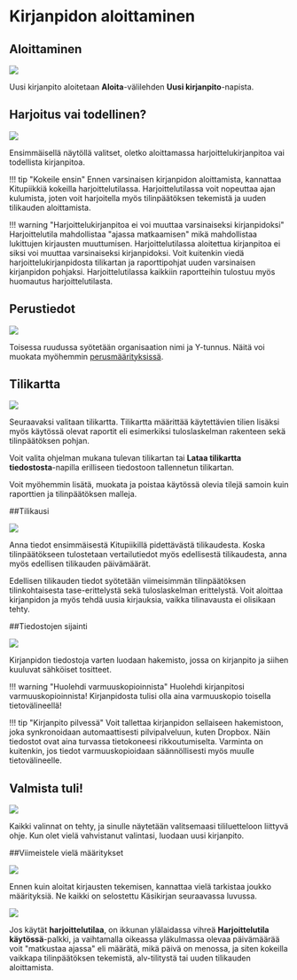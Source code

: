 # Kirjanpidon aloittaminen


## Aloittaminen

![](aloita1.png)

Uusi kirjanpito aloitetaan **Aloita**-välilehden **Uusi kirjanpito**-napista.

## Harjoitus vai todellinen?

![](harjoittelu2.png)

Ensimmäisellä näytöllä valitset, oletko aloittamassa harjoittelukirjanpitoa vai
todellista kirjanpitoa.

!!! tip "Kokeile ensin"
    Ennen varsinaisen kirjanpidon aloittamista, kannattaa Kitupiikkiä kokeilla harjoittelutilassa. Harjoittelutilassa voit nopeuttaa ajan kulumista, joten voit harjoitella myös tilinpäätöksen tekemistä ja uuden tilikauden aloittamista.

!!! warning "Harjoittelukirjanpitoa ei voi muuttaa varsinaiseksi kirjanpidoksi"
    Harjoittelutila mahdollistaa "ajassa matkaamisen" mikä mahdollistaa lukittujen
    kirjausten muuttumisen. Harjoittelutilassa aloitettua kirjanpitoa ei siksi voi
    muuttaa varsinaiseksi kirjanpidoksi. Voit kuitenkin viedä harjoittelukirjanpidosta
    tilikartan ja raporttipohjat uuden varsinaisen kirjanpidon pohjaksi.
    Harjoittelutilassa kaikkiin raportteihin tulostuu myös huomautus harjoittelutilasta.

## Perustiedot

![](nimi3.png)

Toisessa ruudussa syötetään organisaation nimi ja Y-tunnus. Näitä voi muokata
myöhemmin [perusmäärityksissä](maaritykset#Perusmääritykset).

## Tilikartta

![](tilikartta4.png)

Seuraavaksi valitaan tilikartta. Tilikartta määrittää käytettävien tilien lisäksi
myös käytössä olevat raportit eli esimerkiksi tuloslaskelman rakenteen sekä
tilinpäätöksen pohjan.

Voit valita ohjelman mukana tulevan tilikartan tai **Lataa tilikartta tiedostosta**-napilla
erilliseen tiedostoon tallennetun tilikartan.

Voit myöhemmin lisätä, muokata ja poistaa käytössä olevia tilejä samoin kuin
raporttien ja tilinpäätöksen malleja.

##Tilikausi

![](tilikausi5.png)

Anna tiedot ensimmäisestä Kitupiikillä pidettävästä tilikaudesta. Koska tilinpäätökseen tulostetaan vertailutiedot myös edellisestä tilikaudesta, anna myös edellisen tilikauden
päivämäärät.

Edellisen tilikauden tiedot syötetään viimeisimmän tilinpäätöksen tilinkohtaisesta
tase-erittelystä sekä tuloslaskelman erittelystä. Voit aloittaa kirjanpidon ja myös tehdä
uusia kirjauksia, vaikka tilinavausta ei olisikaan tehty.

##Tiedostojen sijainti

![](sijainti6.png)

Kirjanpidon tiedostoja varten luodaan hakemisto, jossa on kirjanpito ja siihen
kuuluvat sähköiset tositteet.

!!! warning "Huolehdi varmuuskopioinnista"
    Huolehdi kirjanpitosi varmuuskopioinnista! Kirjanpidosta tulisi olla aina
    varmuuskopio toisella tietovälineellä!

!!! tip "Kirjanpito pilvessä"
    Voit tallettaa kirjanpidon sellaiseen hakemistoon, joka synkronoidaan
    automaattisesti pilvipalveluun, kuten Dropbox. Näin tiedostot ovat aina
    turvassa tietokoneesi rikkoutumiselta. Varminta on kuitenkin, jos tiedot
    varmuuskopioidaan säännöllisesti myös muulle tietovälineelle.

## Valmista tuli!

![](valmis6.png)

Kaikki valinnat on tehty, ja sinulle näytetään valitsemaasi tililuetteloon liittyvä ohje. Kun olet vielä vahvistanut valintasi, luodaan uusi kirjanpito.


##Viimeistele vielä määritykset

![](vinkit7.png)

Ennen kuin aloitat kirjausten tekemisen, kannattaa vielä tarkistaa joukko
määrityksiä. Ne kaikki on selostettu Käsikirjan seuraavassa luvussa.

![](harjoittelu.png)

Jos käytät **harjoittelutilaa**, on ikkunan ylälaidassa vihreä **Harjoittelutila käytössä**-palkki,
ja vaihtamalla oikeassa yläkulmassa olevaa päivämäärää voit "matkustaa ajassa" eli määrätä, mikä päivä
on menossa, ja siten kokeilla vaikkapa tilinpäätöksen tekemistä, alv-tilitystä tai uuden tilikauden aloittamista.
